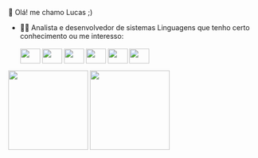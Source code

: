 
👋 Olá! me chamo Lucas ;)
- 👨‍💻 Analista e desenvolvedor de sistemas
      Linguagens que tenho certo conhecimento ou me interesso:
            <div>      
                    <img align="center" height="30" width="40" src="https://cdn.jsdelivr.net/gh/devicons/devicon/icons/java/java-original-wordmark.svg" />
                    <img align="center" height="30" width="40" src="https://cdn.jsdelivr.net/gh/devicons/devicon/icons/javascript/javascript-original.svg" />
                    <img align="center" height="30" width="40" src="https://cdn.jsdelivr.net/gh/devicons/devicon/icons/c/c-original.svg" />
                    <img align="center" height="30" width="40" src="https://cdn.jsdelivr.net/gh/devicons/devicon/icons/python/python-original-wordmark.svg" />
                    <img align="center" height="30" width="40" src="https://cdn.jsdelivr.net/gh/devicons/devicon/icons/csharp/csharp-original.svg" />
                    <img align="center" height="30" width="40" src="https://cdn.jsdelivr.net/gh/devicons/devicon/icons/html5/html5-original.svg" />
             <div>
<div>
      <img height="160em" src="https://github-readme-stats.vercel.app/api?username=LCS-Simoes&show_icons=true&theme=tokyonight"/>
      <img height="160em" src="https://github-readme-stats.vercel.app/api/top-langs/?username=LCS-Simoes&theme=tokyonight"/>
<div>
 
